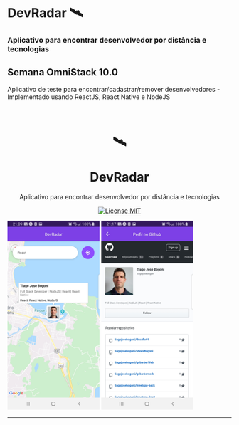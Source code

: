 # DevRadar 🛰

### Aplicativo para encontrar desenvolvedor por distância e tecnologias

## Semana OmniStack 10.0

Aplicativo de teste para encontrar/cadastrar/remover desenvolvedores
-Implementado usando ReactJS, React Native e NodeJS



<h1 align="center">
<br>
  🛰
<br>
<br>
DevRadar
</h1>

<p align="center">Aplicativo para encontrar desenvolvedor por distância e tecnologias</p>

<p align="center">
  <a href="https://opensource.org/licenses/MIT">
    <img src="https://img.shields.io/badge/License-MIT-blue.svg" alt="License MIT">
  </a>
</p>

<div>
  <img src="/devRadar/assets/Main.jpg" alt="mobile" height="425">
  <img src="/devRadar/assets/PerfilGithub.jpg" alt="mobile" height="425">
</div>

<hr />
